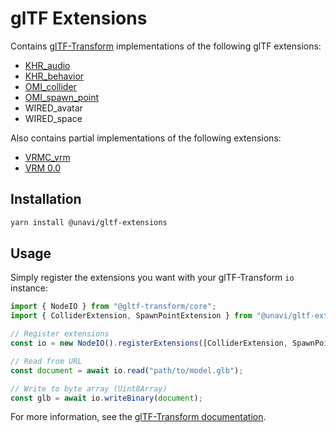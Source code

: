 # glTF Extensions

Contains [glTF-Transform](https://github.com/donmccurdy/glTF-Transform) implementations of the following glTF extensions:

- [KHR_audio](https://github.com/omigroup/gltf-extensions/tree/main/extensions/2.0/KHR_audio)
- [KHR_behavior](https://github.com/ux3d/glTF/tree/extensions/KHR_behavior/extensions/2.0/Khronos/KHR_behavior)
- [OMI_collider](https://github.com/omigroup/gltf-extensions/tree/main/extensions/2.0/OMI_collider)
- [OMI_spawn_point](https://github.com/omigroup/gltf-extensions/tree/main/extensions/2.0/OMI_spawn_point)
- WIRED_avatar
- WIRED_space

Also contains partial implementations of the following extensions:

- [VRMC_vrm](https://github.com/vrm-c/vrm-specification/tree/master/specification/VRMC_vrm-1.0)
- [VRM 0.0](https://github.com/vrm-c/vrm-specification/tree/master/specification/0.0)

## Installation

```bash
yarn install @unavi/gltf-extensions
```

## Usage

Simply register the extensions you want with your glTF-Transform `io` instance:

```typescript
import { NodeIO } from "@gltf-transform/core";
import { ColliderExtension, SpawnPointExtension } from "@unavi/gltf-extensions";

// Register extensions
const io = new NodeIO().registerExtensions([ColliderExtension, SpawnPointExtension]);

// Read from URL
const document = await io.read("path/to/model.glb");

// Write to byte array (Uint8Array)
const glb = await io.writeBinary(document);
```

For more information, see the [glTF-Transform documentation](https://gltf-transform.donmccurdy.com/).
